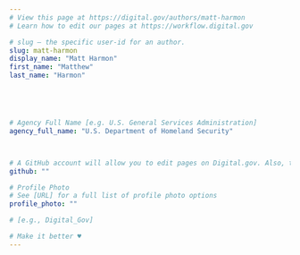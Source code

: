 ```yaml
---
# View this page at https://digital.gov/authors/matt-harmon
# Learn how to edit our pages at https://workflow.digital.gov

# slug — the specific user-id for an author.
slug: matt-harmon
display_name: "Matt Harmon"
first_name: "Matthew"
last_name: "Harmon"





# Agency Full Name [e.g. U.S. General Services Administration]
agency_full_name: "U.S. Department of Homeland Security"



# A GitHub account will allow you to edit pages on Digital.gov. Also, the image used in your GitHub account can be used to populate your digital.gov profile photo. Learn more about getting a Github account at [URL]
github: ""

# Profile Photo
# See [URL] for a full list of profile photo options
profile_photo: ""

# [e.g., Digital_Gov]

# Make it better ♥
---
```

